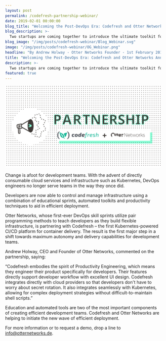 ```yaml
---
layout: post
permalink: /codefresh-partnership-webinar/
date: 2019-02-01 00:00:00
blog_title: "Welcoming the Post-DevOps Era: Codefresh and Otter Networks Announce Partnership"
blog_description: >-
  Two startups are coming together to introduce the ultimate toolkit for developer empowerment.
blog_image: "/img/posts/codefresh-webinar/Blog_Webinar.svg"
image: "/img/posts/codefresh-webinar/OG_Webinar.png"
headline: "By Andrew Holway - Otter Networks Founder - 1st February 2019"
title: "Welcoming the Post-DevOps Era: Codefresh and Otter Networks Announce Partnership"
description: >-
  Two startups are coming together to introduce the ultimate toolkit for developer empowerment.
featured: true
---
```

<div>
<img src="/img/posts/codefresh-webinar/Article_Webinar.svg" alt="Welcoming the Post-DevOps Era" />
</div>

Change is afoot for development teams. With the advent of directly consumable cloud services and infrastructure such as Kubernetes, DevOps engineers no longer serve teams in the way they once did. 

Developers are now able to control and manage infrastructure using a combination of educational sprints, automated toolkits and productivity techniques to aid in efficient deployment.  

Otter Networks, whose first-ever DevOps skill sprints utilize pair programming methods to teach developers as they build flexible infrastructure, is partnering with Codefresh – the first Kubernetes-powered CI/CD platform for container delivery. The result is the first major step in a shift towards maximum autonomy and delivery capabilities for development teams. 

Andrew Holway, CEO and Founder of Otter Networks, commented on the partnership, saying:

“Codefresh embodies the spirit of Productivity Engineering, which means they engineer their product specifically for developers. Their features directly support developer workflow with excellent UI design. Codefresh integrates directly with cloud providers so that developers don't have to worry about secret rotation. It also integrates seamlessly with Kubernetes, allowing for complex deployment strategies without difficult-to-maintain shell scripts.”

Education and automated tools are two of the most important components of creating efficient development teams. Codefresh and Otter Networks are helping to initiate the new wave of efficient deployment.

For more information or to request a demo, drop a line to <a href="mailto:info@otternetworks.de">info@otternetworks.de</a>. 
